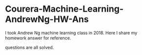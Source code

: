 # Courera-Machine-Learning-AndrewNg-HW-Ans

I took Andrew Ng machine learning class in 2018. Here I share my homework answer for reference.


questions are all solved.
